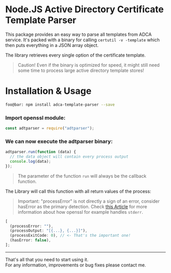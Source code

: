# Node.JS Active Directory Certificate Template Parser

This package provides an easy way to parse all templates from ADCA service.
It's packed with a binary for calling `certutil -v -template` which then puts everything in a JSON array object.

The library retrieves every single option of the certificate template.

> Caution! Even if the binary is optimized for speed, it might still need some time to process large active directory template stores!

# Installation & Usage

```bash
foo@bar: npm install adca-template-parser --save
```

### Import openssl module:

```javascript
const adtparser = require("adtparser");
```

### We can now execute the adtparser binary:

```javascript
adtparser.run(function (data) {
  // the data object will contain every process output
  console.log(data);
});
```

> The parameter of the function `run` will always be the callback function.

The Library will call this function with all return values of the process:

> Important: "processError" is not directly a sign of an error, consider hasError as the primary detection. Check [this Article](https://unix.stackexchange.com/questions/131394/why-does-openssl-print-to-stderr-for-a-successful-command) for more information about how openssl for example handles `stderr`.

```js
[
  (processError: ""),
  (processOutput: "[{...}, {...}]"),
  (processExitCode: 0), // <- That's the important one!
  (hasError: false),
];
```

---

That's all that you need to start using it.  
For any information, improvements or bug fixes please contact me.
